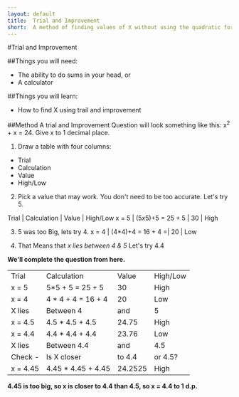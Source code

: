 ```yaml
---
layout: default
title:  Trial and Improvement
short:  A method of finding values of X without using the quadratic formula, completing the square, or factorising. a commonly asked topic in exams.
---
```


#Trial and Improvement

##Things you will need:
 - The ability to do sums in your head, or
 - A calculator
 
##Things you will learn:
 - How to find X using trail and improvement
 
##Method
 A trial and Improvement Question will look something like this:
   x<sup>2</sup> + x = 24. Give x to 1 decimal place.

 1. Draw a table with four columns:
   - Trial
   - Calculation
   - Value
   - High/Low
   
 2. Pick a value that may work. You don't need to be too accurate. Let's try 5.
    
   Trial | Calculation         | Value | High/Low
   x = 5 | (5*x*5)+5 = 25 + 5  |  30   | High

 3. 5 was too Big, lets try 4.
   x = 4 |  (4*4)+4 = 16 + 4 =|  20   | Low

4. That Means that *x lies between 4 & 5* Let's try 4.4

**We'll complete the question from here.**

<table>
	<tr>
		<td>Trial</td>
		<td>Calculation</td>
		<td>Value</td>
		<td>High/Low</td>
	</tr>
	<tr>
		<td>x = 5</td>
		<td>5*5 + 5 = 25 + 5</td>
		<td>30</td>
		<td>High</td>
	</tr>
	<tr>
		<td>x = 4</td>
		<td>4 * 4 + 4 = 16 + 4</td>
		<td>20</td>
		<td>Low</td>
	</tr>
	<tr>
		<td>X lies</td>
		<td>Between 4</td>
		<td>and</td>
		<td>5</td>
	</tr>
	<tr>
		<td>x = 4.5</td>
		<td>4.5 * 4.5 + 4.5</td>
		<td>24.75</td>
		<td>High</td>
	</tr>
	<tr>
		<td>x = 4.4</td>
		<td>4.4 * 4.4 + 4.4</td>
		<td>23.76</td>
		<td>Low</td>
	</tr>
	<tr>
		<td>X lies</td>
		<td>Between 4.4</td>
		<td>and</td>
		<td>4.5</td>
	</tr>
	<tr>
		<td>Check -</td>
		<td>Is X closer</td>
		<td>to 4.4</td>
		<td>or 4.5?</td>
	</tr>
	<tr>
		<td>x = 4.45</td>
		<td>4.45 * 4.45 + 4.45</td>
		<td>24.2525</td>
		<td>High</td>
	</tr>
</table>

  **4.45 is too big, so x is closer to 4.4 than 4.5, so x = 4.4 to 1 d.p.**